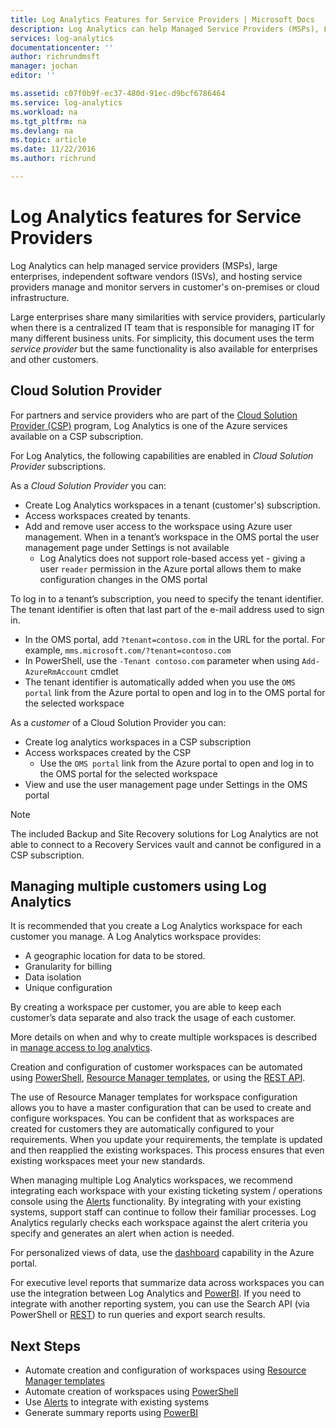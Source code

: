 ```yaml
---
title: Log Analytics Features for Service Providers | Microsoft Docs
description: Log Analytics can help Managed Service Providers (MSPs), Large Enterprises, Independent Sofware Vendors (ISVs) and hosting service providers manage and monitor servers in customer's on-premises or cloud infrastructure.
services: log-analytics
documentationcenter: ''
author: richrundmsft
manager: jochan
editor: ''

ms.assetid: c07f0b9f-ec37-480d-91ec-d9bcf6786464
ms.service: log-analytics
ms.workload: na
ms.tgt_pltfrm: na
ms.devlang: na
ms.topic: article
ms.date: 11/22/2016
ms.author: richrund

---
```

# Log Analytics features for Service Providers
Log Analytics can help managed service providers (MSPs), large enterprises, independent software vendors (ISVs), and hosting service providers manage and monitor servers in customer's on-premises or cloud infrastructure. 

Large enterprises share many similarities with service providers, particularly when there is a centralized IT team that is responsible for managing IT for many different business units. For simplicity, this document uses the term *service provider* but the same functionality is also available for enterprises and other customers.

## Cloud Solution Provider
For partners and service providers who are part of the [Cloud Solution Provider (CSP)](https://partner.microsoft.com/Solutions/cloud-reseller-overview) program, Log Analytics is one of the Azure services available on a CSP subscription. 

For Log Analytics, the following capabilities are enabled in *Cloud Solution Provider* subscriptions.

As a *Cloud Solution Provider* you can:

* Create Log Analytics workspaces in a tenant (customer's) subscription.
* Access workspaces created by tenants. 
* Add and remove user access to the workspace using Azure user management. When in a tenant’s workspace in the OMS portal the user management page under Settings is not available
  * Log Analytics does not support role-based access yet - giving a user `reader` permission in the Azure portal allows them to make configuration changes in the OMS portal

To log in to a tenant’s subscription, you need to specify the tenant identifier. The tenant identifier is often that last part of the e-mail address used to sign in.

* In the OMS portal, add `?tenant=contoso.com` in the URL for the portal. For example, `mms.microsoft.com/?tenant=contoso.com`
* In PowerShell, use the `-Tenant contoso.com` parameter when using `Add-AzureRmAccount` cmdlet
* The tenant identifier is automatically added when you use the `OMS portal` link from the Azure portal to open and log in to the OMS portal for the selected workspace

As a *customer* of a Cloud Solution Provider you can:

* Create log analytics workspaces in a CSP subscription
* Access workspaces created by the CSP
  * Use the `OMS portal` link from the Azure portal to open and log in to the OMS portal for the selected workspace
* View and use the user management page under Settings in the OMS portal

> [!NOTE]
> The included Backup and Site Recovery solutions for Log Analytics are not able to connect to a Recovery Services vault and cannot be configured in a CSP subscription. 
> 
> 

## Managing multiple customers using Log Analytics
It is recommended that you create a Log Analytics workspace for each customer you manage. A Log Analytics workspace provides:

* A geographic location for data to be stored. 
* Granularity for billing 
* Data isolation 
* Unique configuration

By creating a workspace per customer, you are able to keep each customer’s data separate and also track the usage of each customer.

More details on when and why to create multiple workspaces is described in [manage access to log analytics](log-analytics-manage-access.md#determine-the-number-of-workspaces-you-need).

Creation and configuration of customer workspaces can be automated using [PowerShell](log-analytics-powershell-workspace-configuration.md), [Resource Manager templates](log-analytics-template-workspace-configuration.md), or using the [REST API](https://www.nuget.org/packages/Microsoft.Azure.Management.OperationalInsights/).

The use of Resource Manager templates for workspace configuration allows you to have a master configuration that can be used to create and configure workspaces. You can be confident that as workspaces are created for customers they are automatically configured to your requirements. When you update your requirements, the template is updated and then reapplied the existing workspaces. This process ensures that even existing workspaces meet your new standards.    

When managing multiple Log Analytics workspaces, we recommend integrating each workspace with your existing ticketing system / operations console using the [Alerts](log-analytics-alerts.md) functionality. By integrating with your existing systems, support staff can continue to follow their familiar processes. Log Analytics regularly checks each workspace against the alert criteria you specify and generates an alert when action is needed.

For personalized views of data, use the [dashboard](../azure-portal/azure-portal-dashboards.md) capability in the Azure portal.  

For executive level reports that summarize data across workspaces you can use the integration between Log Analytics and [PowerBI](log-analytics-powerbi.md). If you need to integrate with another reporting system, you can use the Search API (via PowerShell or [REST](log-analytics-log-search-api.md)) to run queries and export search results.

## Next Steps
* Automate creation and configuration of workspaces using [Resource Manager templates](log-analytics-template-workspace-configuration.md)
* Automate creation of workspaces using [PowerShell](log-analytics-powershell-workspace-configuration.md) 
* Use [Alerts](log-analytics-alerts.md) to integrate with existing systems
* Generate summary reports using [PowerBI](log-analytics-powerbi.md)

